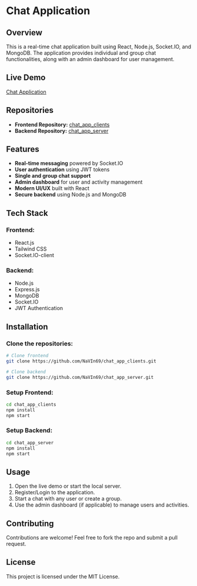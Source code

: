 # Chat Application

## Overview
This is a real-time chat application built using React, Node.js, Socket.IO, and MongoDB. The application provides individual and group chat functionalities, along with an admin dashboard for user management.

## Live Demo
[Chat Application](https://chat-app-clients.vercel.app/login)

## Repositories
- **Frontend Repository:** [chat_app_clients](https://github.com/NaVIn69/chat_app_clients)
- **Backend Repository:** [chat_app_server](https://github.com/NaVIn69/chat_app_server)

## Features
- **Real-time messaging** powered by Socket.IO
- **User authentication** using JWT tokens
- **Single and group chat support**
- **Admin dashboard** for user and activity management
- **Modern UI/UX** built with React
- **Secure backend** using Node.js and MongoDB

## Tech Stack
### Frontend:
- React.js
- Tailwind CSS
- Socket.IO-client

### Backend:
- Node.js
- Express.js
- MongoDB
- Socket.IO
- JWT Authentication

## Installation
### Clone the repositories:
```bash
# Clone frontend
git clone https://github.com/NaVIn69/chat_app_clients.git

# Clone backend
git clone https://github.com/NaVIn69/chat_app_server.git
```

### Setup Frontend:
```bash
cd chat_app_clients
npm install
npm start
```

### Setup Backend:
```bash
cd chat_app_server
npm install
npm start
```

## Usage
1. Open the live demo or start the local server.
2. Register/Login to the application.
3. Start a chat with any user or create a group.
4. Use the admin dashboard (if applicable) to manage users and activities.

## Contributing
Contributions are welcome! Feel free to fork the repo and submit a pull request.

## License
This project is licensed under the MIT License.

